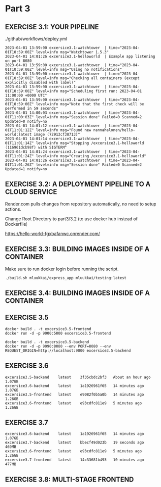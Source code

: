 # Part 3

## EXERCISE 3.1: YOUR PIPELINE

./github/workflows/deploy.yml

```shell
2023-04-01 13:59:00 excersice3.1-watchtower  | time="2023-04-01T10:59:00Z" level=info msg="Watchtower 1.5.3"
2023-04-01 14:01:26 excersice3.1-helloworld  | Example app listening on port 8080
2023-04-01 13:59:00 excersice3.1-watchtower  | time="2023-04-01T10:59:00Z" level=info msg="Using no notifications"
2023-04-01 13:59:00 excersice3.1-watchtower  | time="2023-04-01T10:59:00Z" level=info msg="Checking all containers (except explicitly disabled with label)"
2023-04-01 13:59:00 excersice3.1-watchtower  | time="2023-04-01T10:59:00Z" level=info msg="Scheduling first run: 2023-04-01 11:00:00 +0000 UTC"
2023-04-01 13:59:00 excersice3.1-watchtower  | time="2023-04-01T10:59:00Z" level=info msg="Note that the first check will be performed in 59 seconds"
2023-04-01 14:00:03 excersice3.1-watchtower  | time="2023-04-01T11:00:03Z" level=info msg="Session done" Failed=0 Scanned=2 Updated=0 notify=no
2023-04-01 14:01:12 excersice3.1-watchtower  | time="2023-04-01T11:01:12Z" level=info msg="Found new nannahalonen/hello-world:latest image (72913cf38713)"
2023-04-01 14:01:14 excersice3.1-watchtower  | time="2023-04-01T11:01:14Z" level=info msg="Stopping /excersice3.1-helloworld (116961dcb98f) with SIGTERM"
2023-04-01 14:01:24 excersice3.1-watchtower  | time="2023-04-01T11:01:24Z" level=info msg="Creating /excersice3.1-helloworld"
2023-04-01 14:01:26 excersice3.1-watchtower  | time="2023-04-01T11:01:26Z" level=info msg="Session done" Failed=0 Scanned=2 Updated=1 notify=no
```

## EXERCISE 3.2: A DEPLOYMENT PIPELINE TO A CLOUD SERVICE

Render.com pulls changes from repository automatically, no need to setup actions.

Change Root Directory to part3/3.2 (to use docker hub instead of Dockerfile)

https://hello-world-fgxbafanwc.onrender.com/

## EXERCISE 3.3: BUILDING IMAGES INSIDE OF A CONTAINER

Make sure to run docker login before running the script.

```shell
./build.sh mluukkai/express_app mluukkai/testing:latest
```

## EXERCISE 3.4: BUILDING IMAGES INSIDE OF A CONTAINER


## EXERCISE 3.5

```shell
docker build . -t excersice3.5-frontend
docker run -d -p 9000:5000 excersice3.5-frontend

docker build . -t excersice3.5-backend
docker run -d -p 9090:8080 --env PORT=8080 --env REQUEST_ORIGIN=http://localhost:9000 excersice3.5-backend
```

## EXERCISE 3.6

```shell
excersice3.5-backend    latest    3f35cbdc2bf3   About an hour ago   1.07GB
excersice3.6-backend    latest    1a1926961f65   14 minutes ago      1.07GB
excersice3.5-frontend   latest    e9082f0b5a0b   14 minutes ago      1.26GB
excersice3.6-frontend   latest    e93cdfc811e9   5 minutes ago       1.26GB
```

## EXERCISE 3.7

```shell
excersice3.6-backend    latest    1a1926961f65   14 minutes ago      1.07GB
excersice3.7-backend    latest    bbecf49d023b   19 seconds ago      469MB
excersice3.6-frontend   latest    e93cdfc811e9   5 minutes ago       1.26GB
excersice3.7-frontend   latest    14c33681b493   10 minutes ago      477MB
```

## EXERCISE 3.8: MULTI-STAGE FRONTEND